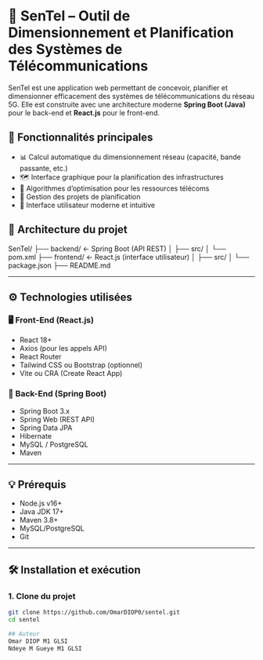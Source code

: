 # 📡 SenTel – Outil de Dimensionnement et Planification des Systèmes de Télécommunications

SenTel est une application web permettant de concevoir, planifier et dimensionner efficacement des systèmes de télécommunications du réseau 5G. Elle est construite avec une architecture moderne **Spring Boot (Java)** pour le back-end et **React.js** pour le front-end.


## 🚀 Fonctionnalités principales

- 📊 Calcul automatique du dimensionnement réseau (capacité, bande passante, etc.)
- 🗺️ Interface graphique pour la planification des infrastructures
- 🧠 Algorithmes d’optimisation pour les ressources télécoms
- 📁 Gestion des projets de planification
- 👥 Interface utilisateur moderne et intuitive


## 🧱 Architecture du projet

SenTel/
├── backend/ ← Spring Boot (API REST)
│ ├── src/
│ └── pom.xml
├── frontend/ ← React.js (interface utilisateur)
│ ├── src/
│ └── package.json
├── README.md

---

## ⚙️ Technologies utilisées

### 🖥️ Front-End (React.js)
- React 18+
- Axios (pour les appels API)
- React Router
- Tailwind CSS ou Bootstrap (optionnel)
- Vite ou CRA (Create React App)

### 🔧 Back-End (Spring Boot)
- Spring Boot 3.x
- Spring Web (REST API)
- Spring Data JPA
- Hibernate
- MySQL / PostgreSQL
- Maven

---

## 💡 Prérequis

- Node.js v16+
- Java JDK 17+
- Maven 3.8+
- MySQL/PostgreSQL
- Git

---

## 🛠️ Installation et exécution

### 1. Clone du projet
```bash
git clone https://github.com/OmarDIOP0/sentel.git
cd sentel

## Auteur
Omar DIOP M1 GLSI
Ndeye M Gueye M1 GLSI
